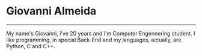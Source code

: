 <h1>Giovanni Almeida</h1>
<hr>
<p>My name's Giovanni, i've 20 years and i'm Computer Engennering student. I like programming, in special Back-End and my languages, actually, are Python, C and C++.</p>
